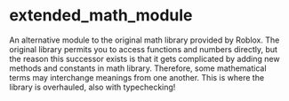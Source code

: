 # extended_math_module
An alternative module to the original math library provided by Roblox. The original library permits you to access functions and numbers directly, but the reason this successor exists is that it gets complicated by adding new methods and constants in math library. Therefore, some mathematical terms may interchange meanings from one another. This is where the library is overhauled, also with typechecking!
